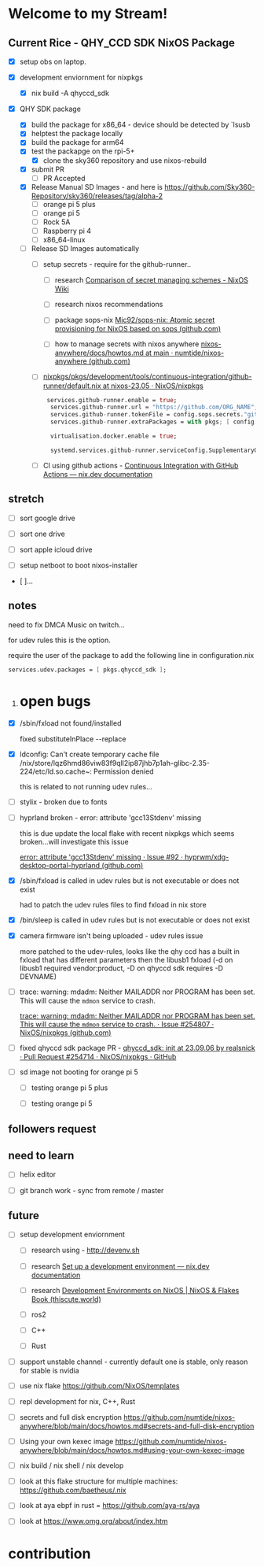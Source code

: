 # Welcome to my Stream!

## Current Rice - QHY_CCD SDK NixOS Package

- [x] setup obs on laptop.

- [x] development enviornment for nixpkgs
  
  - [x] nix build -A qhyccd_sdk

- [x] QHY SDK package
  
  - [x] build the package for x86_64 - device should be detected by `lsusb
  - [x] helptest the package locally
  - [x] build the package for arm64
  - [x] test the packapge on the rpi-5+
    - [x] clone the sky360 repository and use nixos-rebuild
  - [x] submit PR
    - [ ] PR Accepted
  - [x] Release Manual SD Images - and here is https://github.com/Sky360-Repository/sky360/releases/tag/alpha-2
    - [ ] orange pi 5 plus
    - [ ] orange pi 5
    - [ ] Rock 5A
    - [ ] Raspberry pi 4
    - [ ] x86_64-linux
  - [ ] Release SD Images automatically 
    - [ ] setup secrets - require for the github-runner..
      
      - [ ] research [Comparison of secret managing schemes - NixOS Wiki](https://nixos.wiki/wiki/Comparison_of_secret_managing_schemes)
      
      - [ ] research nixos recommendations
      
      - [ ] package sops-nix [Mic92/sops-nix: Atomic secret provisioning for NixOS based on sops (github.com)](https://github.com/Mic92/sops-nix)
      
      - [ ] how to manage secrets with nixos anywhere [nixos-anywhere/docs/howtos.md at main · numtide/nixos-anywhere (github.com)](https://github.com/numtide/nixos-anywhere/blob/main/docs/howtos.md#secrets-and-full-disk-encryption)
    - [ ] [nixpkgs/pkgs/development/tools/continuous-integration/github-runner/default.nix at nixos-23.05 · NixOS/nixpkgs](https://github.com/NixOS/nixpkgs/blob/nixos-23.05/pkgs/development/tools/continuous-integration/github-runner/default.nix#L296)
      
      ```nix
       services.github-runner.enable = true;
        services.github-runner.url = "https://github.com/ORG_NAME";
        services.github-runner.tokenFile = config.sops.secrets."github-runner/token".path;
        services.github-runner.extraPackages = with pkgs; [ config.virtualisation.docker.package ];
      
        virtualisation.docker.enable = true;
      
        systemd.services.github-runner.serviceConfig.SupplementaryGroups = [ "docker" ];
      ```
    - [ ] CI using github actions - [Continuous Integration with GitHub Actions — nix.dev documentation](https://nix.dev/tutorials/nixos/continuous-integration-github-actions) 

## stretch

- [ ] sort google drive

- [ ] sort one drive

- [ ] sort apple icloud drive

- [ ] setup netboot to boot nixos-installer 

- [ ]...

## notes

need to fix DMCA Music on twitch...

for udev rules this is the option. 

require the user of the package to add the following line in configuration.nix

```nix
services.udev.packages = [ pkgs.qhyccd_sdk ];
```

1. # open bugs
- [x] /sbin/fxload not found/installed 
  
  fixed substituteInPlace --replace

- [x] ldconfig: Can't create temporary cache file /nix/store/lqz6hmd86viw83f9qll2ip87jhb7p1ah-glibc-2.35-224/etc/ld.so.cache~: Permission denied
  
  this is related to not running udev rules... 

- [ ] stylix - broken due to fonts

- [ ] hyprland broken - error: attribute 'gcc13Stdenv' missing
  
  this is due update the local flake with recent nixpkgs which seems broken...will investigate this issue
  
  [error: attribute 'gcc13Stdenv' missing · Issue #92 · hyprwm/xdg-desktop-portal-hyprland (github.com)](https://github.com/hyprwm/xdg-desktop-portal-hyprland/issues/92)

- [x] /sbin/fxload is called in udev rules but is not executable or does not exist
  
  had to patch the udev rules files to find fxload in nix store

- [x] /bin/sleep is called in udev rules but is not executable or does not exist

- [x] camera firmware isn't being uploaded - udev rules issue
  
  more patched to the udev-rules, looks like the qhy ccd has a built in fxload that has different parameters then the libusb1 fxload (-d on libusb1 required vendor:product, -D on qhyccd sdk requires -D DEVNAME)

- [ ] trace: warning: mdadm: Neither MAILADDR nor PROGRAM has been set. This will cause the `mdmon` service to crash.
  
  [trace: warning: mdadm: Neither MAILADDR nor PROGRAM has been set. This will cause the `mdmon` service to crash. · Issue #254807 · NixOS/nixpkgs (github.com)](https://github.com/NixOS/nixpkgs/issues/254807)

- [ ] fixed qhyccd sdk package PR - [qhyccd_sdk: init at 23.09.06 by realsnick · Pull Request #254714 · NixOS/nixpkgs · GitHub](https://github.com/NixOS/nixpkgs/pull/254714)

- [ ] sd image not booting for orange pi 5
  
  - [ ] testing orange pi 5 plus
  
  - [ ] testing orange pi 5
  
  

## followers request

## need to learn

- [ ] helix editor

- [ ] git branch work - sync from remote / master

## future

- [ ] setup development enviornment 
  
  - [ ] research using - http://devenv.sh 
  
  - [ ] research [Set up a development environment — nix.dev documentation](https://nix.dev/tutorials/first-steps/dev-environment) 
  
  - [ ] research [Development Environments on NixOS | NixOS & Flakes Book (thiscute.world)](https://nixos-and-flakes.thiscute.world/development/intro) 
  - [ ] ros2
  
  - [ ] C++
  
  - [ ] Rust

- [ ] support unstable channel - currently default one is stable, only reason for stable is nvidia

- [ ] use nix flake https://github.com/NixOS/templates

- [ ] repl development for nix, C++, Rust

- [ ] secrets and full disk encryption
    https://github.com/numtide/nixos-anywhere/blob/main/docs/howtos.md#secrets-and-full-disk-encryption

- [ ] Using your own kexec image
    https://github.com/numtide/nixos-anywhere/blob/main/docs/howtos.md#using-your-own-kexec-image

- [ ] nix build / nix shell / nix develop

- [ ] look at this flake structure for multiple machines: https://github.com/baetheus/.nix

- [ ] look at aya ebpf in rust = https://github.com/aya-rs/aya

- [ ] look at https://www.omg.org/about/index.htm

# contribution